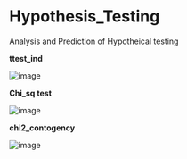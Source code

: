 # Hypothesis_Testing
Analysis and Prediction of Hypotheical testing


**ttest_ind**


![image](https://github.com/sairam986/Hypothesis_Testing/assets/132483336/db5b9a4f-f460-4875-af87-a586806d10d2)

**Chi_sq test**

![image](https://github.com/sairam986/Hypothesis_Testing/assets/132483336/7712e2ab-5e9b-4b82-b851-0f30da4b5474)

**chi2_contogency**

![image](https://github.com/sairam986/Hypothesis_Testing/assets/132483336/579b0fe0-5813-4c7d-9da4-e4693ee262e4)
